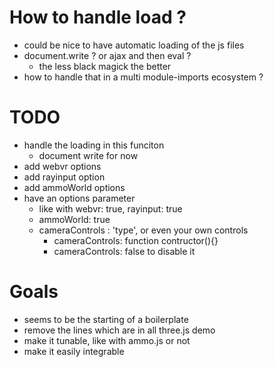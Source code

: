# How to handle load ?
- could be nice to have automatic loading of the js files
- document.write ? or ajax and then eval ?
  - the less black magick the better
- how to handle that in a multi module-imports ecosystem ?


# TODO
- handle the loading in this funciton
  - document write for now
- add webvr options
- add rayinput option
- add ammoWorld options
- have an options parameter
  - like with webvr: true, rayinput: true
  - ammoWorld: true
  - cameraControls : 'type', or even your own controls
    - cameraControls: function contructor(){}
    - cameraControls: false to disable it

# Goals
- seems to be the starting of a boilerplate
- remove the lines which are in all three.js demo
- make it tunable, like with ammo.js or not
- make it easily integrable
